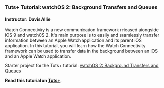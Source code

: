 ### Tuts+ Tutorial: watchOS 2: Background Transfers and Queues

#### Instructor: Davis Allie

Watch Connectivity is a new communication framework released alongside iOS 9 and watchOS 2. It's main purpose is to easily and seamlessly transfer information between an Apple Watch application and its parent iOS application. In this tutorial, you will learn how the Watch Connectivity framework can be used to transfer data in the background between an iOS and an Apple Watch application.

Starter project for the Tuts+ tutorial: [watchOS 2: Background Transfers and Queues](http://code.tutsplus.com/tutorials/watchos-2-background-transfers-and-queues--cms-24699)

**Read this tutorial on [Tuts+](https://code.tutsplus.com)**.
